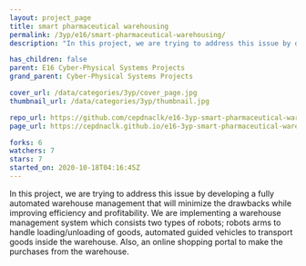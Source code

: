 ```yaml
---
layout: project_page
title: smart pharmaceutical warehousing
permalink: /3yp/e16/smart-pharmaceutical-warehousing/
description: "In this project, we are trying to address this issue by developing a fully automated warehouse management that will minimize the drawbacks while improving efficiency and profitability. We are implementing a warehouse management system which consists two types of robots; robots arms to handle loading/unloading of goods, automated guided vehicles to transport goods inside the warehouse. Also, an online shopping portal to make the purchases from the warehouse."

has_children: false
parent: E16 Cyber-Physical Systems Projects
grand_parent: Cyber-Physical Systems Projects

cover_url: /data/categories/3yp/cover_page.jpg
thumbnail_url: /data/categories/3yp/thumbnail.jpg

repo_url: https://github.com/cepdnaclk/e16-3yp-smart-pharmaceutical-warehousing
page_url: https://cepdnaclk.github.io/e16-3yp-smart-pharmaceutical-warehousing

forks: 6
watchers: 7
stars: 7
started_on: 2020-10-18T04:16:45Z
---
```

In this project, we are trying to address this issue by developing a fully automated warehouse management that will minimize the drawbacks while improving efficiency and profitability. We are implementing a warehouse management system which consists two types of robots; robots arms to handle loading/unloading of goods, automated guided vehicles to transport goods inside the warehouse. Also, an online shopping portal to make the purchases from the warehouse.

